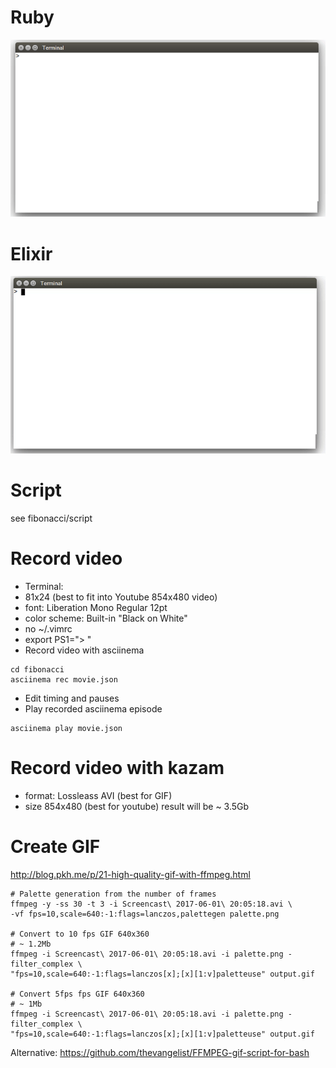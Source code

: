 # Ruby
![Screencast](screencast_10fps.gif)

# Elixir
![Screencast](elixir/screencast.gif)

# Script

see fibonacci/script

# Record video
* Terminal:
 * 81x24 (best to fit into Youtube 854x480 video)
 * font: Liberation Mono Regular 12pt
 * color scheme: Built-in "Black on White"
 * no ~/.vimrc
 * export PS1="> "
* Record video with asciinema
```
cd fibonacci
asciinema rec movie.json
```
* Edit timing and pauses
* Play recorded asciinema episode
```
asciinema play movie.json
```

# Record video with kazam

* format: Lossleass AVI (best for GIF)
* size 854x480 (best for youtube)
result will be ~ 3.5Gb

# Create GIF
http://blog.pkh.me/p/21-high-quality-gif-with-ffmpeg.html

```
# Palette generation from the number of frames
ffmpeg -y -ss 30 -t 3 -i Screencast\ 2017-06-01\ 20:05:18.avi \
-vf fps=10,scale=640:-1:flags=lanczos,palettegen palette.png

# Convert to 10 fps GIF 640x360
# ~ 1.2Mb
ffmpeg -i Screencast\ 2017-06-01\ 20:05:18.avi -i palette.png -filter_complex \
"fps=10,scale=640:-1:flags=lanczos[x];[x][1:v]paletteuse" output.gif

# Convert 5fps fps GIF 640x360
# ~ 1Mb
ffmpeg -i Screencast\ 2017-06-01\ 20:05:18.avi -i palette.png -filter_complex \
"fps=10,scale=640:-1:flags=lanczos[x];[x][1:v]paletteuse" output.gif
```

Alternative: https://github.com/thevangelist/FFMPEG-gif-script-for-bash
